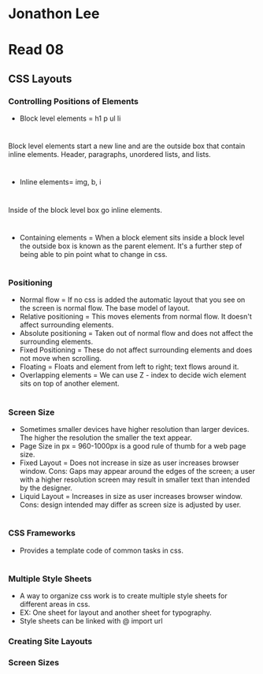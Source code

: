 # Jonathon Lee
# Read 08

## CSS Layouts

### Controlling Positions of Elements
- Block level elements = h1 p ul li
#
Block level elements start a new line and are the outside box that contain inline elements. Header, paragraphs, unordered lists, and lists.

#
- Inline elements= img, b, i
#
Inside of the block level box go inline elements. 
#
- Containing elements = When a block element sits inside a block level the outside box is known as the parent element. It's a further step of being able to pin point what to change in css. 

#
### Positioning
- Normal flow = If no css is added the automatic layout that you see on the screen is normal flow. The base model of layout. 
- Relative positioning = This moves elements from normal flow. It doesn't affect surrounding elements.
- Absolute positioning = Taken out of normal flow and does not affect the surrounding elements. 
- Fixed Positioning = These do not affect surrounding elements and does not move when scrolling. 
- Floating = Floats and element from left to right; text flows around it.
- Overlapping elements = We can use Z - index to decide wich element sits on top of another element. 

#
### Screen Size
- Sometimes smaller devices have higher resolution than larger devices. The higher the resolution the smaller the text appear. 
- Page Size in px = 960-1000px is a good rule of thumb for a web page size. 
- Fixed Layout = Does not increase in size as user increases browser window. Cons: Gaps may appear around the edges of the screen; a user with a higher resolution screen may result in smaller text than intended by the designer.
- Liquid Layout = Increases in size as user increases browser window. Cons: design intended may differ as screen size is adjusted by user. 

# 
### CSS Frameworks
- Provides a template code of common tasks in  css. 

# 
### Multiple Style Sheets
- A way to organize css work is to create multiple style sheets for different areas in css.
- EX: One sheet for layout and another sheet for typography.
- Style sheets can be linked with @ import url 





























### Creating Site Layouts


























### Screen Sizes

